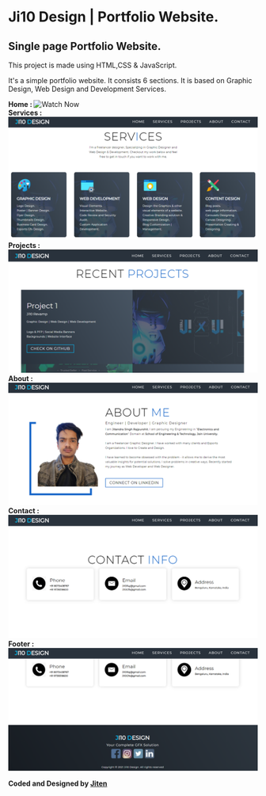 # Ji10 Design | Portfolio Website.
##  Single page Portfolio Website. 

This project is made using HTML,CSS &amp; JavaScript.

It's a simple portfolio website. It consists 6 sections.
It is based on Graphic Design, Web Design and Development Services.

<b> Home : </b>
![Watch Now](https://ibb.co/QJYD2ss) <br>
<b> Services : </b>
![Watch Now](./screenshots/Services.PNG) <br>
<b> Projects : </b>
![Watch Now](./screenshots/projects.PNG) <br>
<b> About : </b>
![Watch Now](./screenshots/about.PNG) <br>
<b> Contact : </b>
![Watch Now](./screenshots/contact.PNG) <br>
<b> Footer : </b>
![Watch Now](./screenshots/footer.png) <br>

<b>Coded and Designed by [Jiten](https://github.com/Ji10raj) </b>

